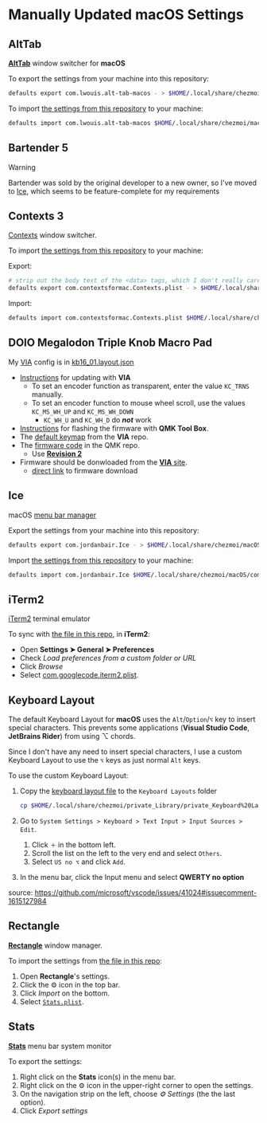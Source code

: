 # Manually Updated macOS Settings

## AltTab

[**AltTab**](https://github.com/lwouis/alt-tab-macos) window switcher for **macOS**

To export the settings from your machine into this repository:

```zsh
defaults export com.lwouis.alt-tab-macos - > $HOME/.local/share/chezmoi/macOS/alt-tab-macos.plist
```

To import [the settings from this repository](/macOS/com.lwouis.alt-tab-macos.plist) to your machine:

```zsh
defaults import com.lwouis.alt-tab-macos $HOME/.local/share/chezmoi/macOS/alt-tab-macos.plist
```

## Bartender 5

> [!WARNING]
> Bartender was sold by the original developer to a new owner, so I've moved to [Ice](https://github.com/jordanbaird/Ice), which seems to
> be feature-complete for my requirements

## Contexts 3

[Contexts](https://contexts.co/) window switcher.

To import [the settings from this repository](/macOS/com.surteesstudios.Bartender.plist) to your machine:

Export:

```zsh
# strip out the body text of the <data> tags, which I don't really care about and add > 1M to the file's size
defaults export com.contextsformac.Contexts.plist - > $HOME/.local/share/chezmoi/macOS/Contexts.plist
```

Import:

```zsh
defaults import com.contextsformac.Contexts.plist $HOME/.local/share/chezmoi/macOS/Contexts.plist
```

## DOIO Megalodon Triple Knob Macro Pad

My [VIA](https://www.caniusevia.com/) config is in [kb16_01.layout.json](/macOS/kb16_01.layout.json)

- [Instructions](https://wiki.keebmonkey.com/en/products/mmp) for updating with **VIA**
  - To set an encoder function as transparent, enter the value `KC_TRNS` manually.
  - To set an encoder function to mouse wheel scroll, use the values `KC_MS_WH_UP` and `KC_MS_WH_DOWN`
    - `KC_WH_U` and `KC_WH_D` do ***not*** work
- [Instructions](https://wiki.keebmonkey.com/en/guides/kb16update) for flashing the firmware with **QMK Tool Box**.
- The [default keymap](https://github.com/the-via/keyboards/tree/master/src/doio/kb16) from the **VIA** repo.
- The [firmware code](https://github.com/qmk/qmk_firmware/tree/master/keyboards/doio/kb16) in the QMK repo.
  - Use [**Revision 2**](https://github.com/qmk/qmk_firmware/tree/master/keyboards/doio/kb16/rev2)
- Firmware should be donwloaded from the [**VIA** site](https://www.caniusevia.com/docs/download_firmware).
  - [direct link](https://raw.githubusercontent.com/the-via/firmware/master/doio_kb16_rev2_via.bin) to firmware download

## Ice

macOS [menu bar manager](https://github.com/jordanbaird/Ice)

Export the settings from your machine into this repository:

```zsh
defaults export com.jordanbair.Ice - > $HOME/.local/share/chezmoi/macOS/com.jordanbair.Ice.plist
```

Import [the settings from this repository](/macOS/com.jordanbair.Ice.plist) to your machine:

```zsh
defaults import com.jordanbair.Ice $HOME/.local/share/chezmoi/macOS/com.jordanbair.Ice.plist
```

## iTerm2

[iTerm2](https://iterm2.com/) terminal emulator

To sync with [the file in this repo](/macOS/com.googlecode.iterm2.plist), in **iTerm2**:

- Open **Settings ➤ General ➤ Preferences**
- Check *Load preferences from a custom folder or URL*
- Click *Browse*
- Select [com.googlecode.iterm2.plist](/macOS/com.googlecode.iterm2.plist).

## Keyboard Layout

The default Keyboard Layout for **macOS** uses the `Alt`/`Option`/`⌥` key to insert special characters. This prevents some applications (**Visual Studio Code**, **JetBrains Rider**) from using ⌥ chords.

Since I don't have any need to insert special characters, I use a custom Keyboard Layout to use the `⌥` keys as just normal `Alt` keys.

To use the custom Keyboard Layout:

1. Copy the [keyboard layout file](/private_Library/private_Keyboard%20Layouts/us_no_option.keylayout) to the `Keyboard Layouts` folder

    ```zsh
    cp $HOME/.local/share/chezmoi/private_Library/private_Keyboard%20Layouts/us_no_option.keylayout $HOME/Library/Keyboard\ Layouts/
    ```

1. Go to `System Settings > Keyboard > Text Input > Input Sources > Edit`.
    1. Click `＋` in the bottom left.
    1. Scroll the list on the left to the very end and select `Others`.
    1. Select `US no ⌥` and click `Add`.
1. In the menu bar, click the Input menu and select **QWERTY no option**

source: <https://github.com/microsoft/vscode/issues/41024#issuecomment-1615127984>

## Rectangle

[**Rectangle**](https://rectangleapp.com/) window manager.

To import the settings from [the file in this repo](/macOS/Stats.plist):

1. Open **Rectangle**'s settings.
2. Click the ⚙ icon in the top bar.
3. Click *Import* on the bottom.
4. Select [`Stats.plist`](/macOS/Stats.plist).

## Stats

[**Stats**](https://github.com/exelban/stats) menu bar system monitor

To export the settings:

1. Right click on the **Stats** icon(s) in the menu bar.
1. Right click on the ⚙ icon in the upper-right corner to open the settings.
1. On the navigation strip on the left, choose *⚙ Settings* (the the last option).
1. Click *Export settings*

